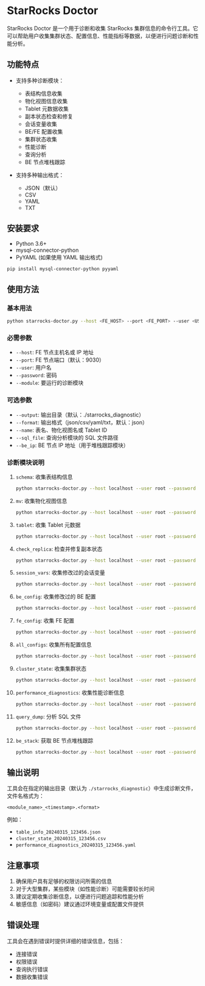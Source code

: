 # StarRocks Doctor

StarRocks Doctor 是一个用于诊断和收集 StarRocks 集群信息的命令行工具。它可以帮助用户收集集群状态、配置信息、性能指标等数据，以便进行问题诊断和性能分析。

## 功能特点

- 支持多种诊断模块：
  - 表结构信息收集
  - 物化视图信息收集
  - Tablet 元数据收集
  - 副本状态检查和修复
  - 会话变量收集
  - BE/FE 配置收集
  - 集群状态收集
  - 性能诊断
  - 查询分析
  - BE 节点堆栈跟踪

- 支持多种输出格式：
  - JSON（默认）
  - CSV
  - YAML
  - TXT

## 安装要求

- Python 3.6+
- mysql-connector-python
- PyYAML (如果使用 YAML 输出格式)

```bash
pip install mysql-connector-python pyyaml
```

## 使用方法

### 基本用法

```bash
python starrocks-doctor.py --host <FE_HOST> --port <FE_PORT> --user <USERNAME> --password <PASSWORD> --module <MODULE_NAME> [其他选项]
```

### 必需参数

- `--host`: FE 节点主机名或 IP 地址
- `--port`: FE 节点端口（默认：9030）
- `--user`: 用户名
- `--password`: 密码
- `--module`: 要运行的诊断模块

### 可选参数

- `--output`: 输出目录（默认：./starrocks_diagnostic）
- `--format`: 输出格式（json/csv/yaml/txt，默认：json）
- `--name`: 表名、物化视图名或 Tablet ID
- `--sql_file`: 查询分析模块的 SQL 文件路径
- `--be_ip`: BE 节点 IP 地址（用于堆栈跟踪模块）

### 诊断模块说明

1. `schema`: 收集表结构信息
   ```bash
   python starrocks-doctor.py --host localhost --user root --password xxx --module schema
   ```

2. `mv`: 收集物化视图信息
   ```bash
   python starrocks-doctor.py --host localhost --user root --password xxx --module mv
   ```

3. `tablet`: 收集 Tablet 元数据
   ```bash
   python starrocks-doctor.py --host localhost --user root --password xxx --module tablet
   ```

4. `check_replica`: 检查并修复副本状态
   ```bash
   python starrocks-doctor.py --host localhost --user root --password xxx --module check_replica --name <tablet_id>
   ```

5. `session_vars`: 收集修改过的会话变量
   ```bash
   python starrocks-doctor.py --host localhost --user root --password xxx --module session_vars
   ```

6. `be_config`: 收集修改过的 BE 配置
   ```bash
   python starrocks-doctor.py --host localhost --user root --password xxx --module be_config
   ```

7. `fe_config`: 收集 FE 配置
   ```bash
   python starrocks-doctor.py --host localhost --user root --password xxx --module fe_config
   ```

8. `all_configs`: 收集所有配置信息
   ```bash
   python starrocks-doctor.py --host localhost --user root --password xxx --module all_configs
   ```

9. `cluster_state`: 收集集群状态
   ```bash
   python starrocks-doctor.py --host localhost --user root --password xxx --module cluster_state
   ```

10. `performance_diagnostics`: 收集性能诊断信息
    ```bash
    python starrocks-doctor.py --host localhost --user root --password xxx --module performance_diagnostics
    ```

11. `query_dump`: 分析 SQL 文件
    ```bash
    python starrocks-doctor.py --host localhost --user root --password xxx --module query_dump --sql_file <sql_file_path>
    ```

12. `be_stack`: 获取 BE 节点堆栈跟踪
    ```bash
    python starrocks-doctor.py --host localhost --user root --password xxx --module be_stack --be_ip <be_ip>
    ```

## 输出说明

工具会在指定的输出目录（默认为 `./starrocks_diagnostic`）中生成诊断文件，文件名格式为：
```
<module_name>_<timestamp>.<format>
```

例如：
- `table_info_20240315_123456.json`
- `cluster_state_20240315_123456.csv`
- `performance_diagnostics_20240315_123456.yaml`

## 注意事项

1. 确保用户具有足够的权限访问所需的信息
2. 对于大型集群，某些模块（如性能诊断）可能需要较长时间
3. 建议定期收集诊断信息，以便进行问题追踪和性能分析
4. 敏感信息（如密码）建议通过环境变量或配置文件提供

## 错误处理

工具会在遇到错误时提供详细的错误信息，包括：
- 连接错误
- 权限错误
- 查询执行错误
- 数据收集错误

